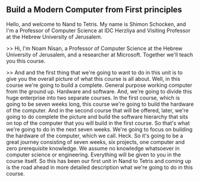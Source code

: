 ## Build a Modern Computer from First principles

Hello, and welcome to Nand to Tetris. My name is Shimon Schocken, and I'm a Professor of Computer Science at IDC Herzliya and Visiting Professor at the Hebrew University of Jerusalem. 

\>> Hi, I'm Noam Nisan, a Professor of Computer Science at the Hebrew University of Jerusalem, and a researcher at Microsoft. Together we'll teach you this course. 

\>> And and the first thing that we're going to want to do in this unit is to give you the overall picture of what this course is all about. Well, in this course we're going to build a complete. General purpose working computer from the ground up. Hardware and software. And, we're going to divide this huge enterprise into two separate courses. In the first course, which is going to be seven weeks long, this course we're going to build the hardware of the computer. And in the second course that will be offered, later, we're going to do complete the picture and build the software hierarchy that sits on top of the computer that you will build in the first course. So that's what we're going to do in the next seven weeks. We're going to focus on building the hardware of the computer, which we call. Heck. So it's going to be a great journey consisting of seven weeks, six projects, one computer and zero prerequisite knowledge. We assume no knowledge whatsoever in computer science or engineering. Everything will be given to you in the course itself. So this has been our first unit in Nand to Tetris and coming up is the road ahead in more detailed description what we're going to do in this course.